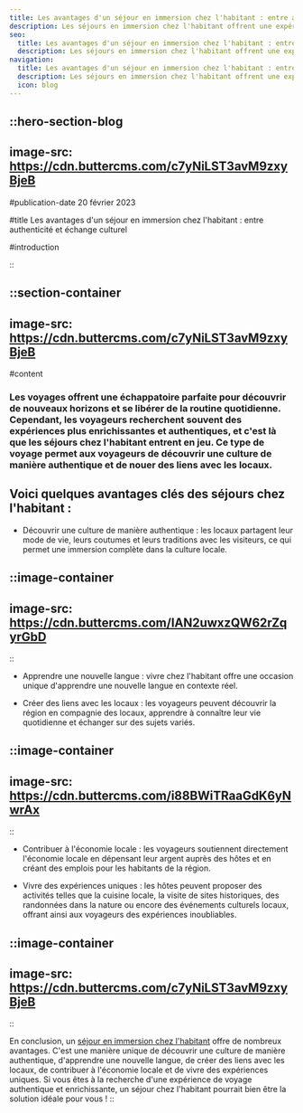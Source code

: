```yaml
---
title: Les avantages d'un séjour en immersion chez l'habitant : entre authenticité et échange culturel
description: Les séjours en immersion chez l'habitant offrent une expérience de voyage unique et authentique, permettant aux voyageurs de découvrir une culture de manière inédite, d'apprendre une nouvelle langue et de créer des liens avec les locaux. De plus, ce type de voyage permet de contribuer directement à l'économie locale, en soutenant les communautés et en créant des emplois pour les habitants de la région. Les hôtes proposent également des activités uniques, telles que la cuisine locale ou la visite de sites historiques, permettant aux voyageurs de vivre des moments inoubliables. Si vous cherchez une expérience de voyage enrichissante et responsable, un séjour chez l'habitant peut être la solution idéale.
seo:
  title: Les avantages d'un séjour en immersion chez l'habitant : entre authenticité et échange culturel
  description: Les séjours en immersion chez l'habitant offrent une expérience de voyage unique et authentique, permettant aux voyageurs de découvrir une c
navigation:
  title: Les avantages d'un séjour en immersion chez l'habitant : entre authenticité et échange culturel
  description: Les séjours en immersion chez l'habitant offrent une expérience de voyage unique et authentique, permettant aux voyageurs de découvrir une culture de manière inédite, d'apprendre une nouvelle langue et de créer des liens avec les locaux. De plus, ce type de voyage permet de contribuer directement à l'économie locale, en soutenant les communautés et en créant des emplois pour les habitants de la région. Les hôtes proposent également des activités uniques, telles que la cuisine locale ou la visite de sites historiques, permettant aux voyageurs de vivre des moments inoubliables. Si vous cherchez une expérience de voyage enrichissante et responsable, un séjour chez l'habitant peut être la solution idéale.
  icon: blog
---
```


::hero-section-blog
---
image-src: https://cdn.buttercms.com/c7yNiLST3avM9zxyBjeB
---
#publication-date
20 février 2023

#title
Les avantages d'un séjour en immersion chez l'habitant : entre authenticité et échange culturel

#introduction

::

::section-container
---
image-src: https://cdn.buttercms.com/c7yNiLST3avM9zxyBjeB
---
#content
### Les voyages offrent une échappatoire parfaite pour découvrir de nouveaux horizons et se libérer de la routine quotidienne. Cependant, les voyageurs recherchent souvent des expériences plus enrichissantes et authentiques, et c'est là que les séjours chez l'habitant entrent en jeu. Ce type de voyage permet aux voyageurs de découvrir une culture de manière authentique et de nouer des liens avec les locaux.

## Voici quelques avantages clés des séjours chez l'habitant :

*   Découvrir une culture de manière authentique : les locaux partagent leur mode de vie, leurs coutumes et leurs traditions avec les visiteurs, ce qui permet une immersion complète dans la culture locale.

::image-container
---
image-src: https://cdn.buttercms.com/IAN2uwxzQW62rZqyrGbD
---
::

*   Apprendre une nouvelle langue : vivre chez l'habitant offre une occasion unique d'apprendre une nouvelle langue en contexte réel.

*   Créer des liens avec les locaux : les voyageurs peuvent découvrir la région en compagnie des locaux, apprendre à connaître leur vie quotidienne et échanger sur des sujets variés.

::image-container
---
image-src: https://cdn.buttercms.com/i88BWiTRaaGdK6yNwrAx
---
::

*   Contribuer à l'économie locale : les voyageurs soutiennent directement l'économie locale en dépensant leur argent auprès des hôtes et en créant des emplois pour les habitants de la région.

*   Vivre des expériences uniques : les hôtes peuvent proposer des activités telles que la cuisine locale, la visite de sites historiques, des randonnées dans la nature ou encore des événements culturels locaux, offrant ainsi aux voyageurs des expériences inoubliables.

::image-container
---
image-src: https://cdn.buttercms.com/c7yNiLST3avM9zxyBjeB
---
::

En conclusion, un [séjour en immersion chez l'habitant](https://odysway.com/destinations?utm_source=Article+Blog&utm_medium=lien+article&utm_campaign=nos+voyages) offre de nombreux avantages. C'est une manière unique de découvrir une culture de manière authentique, d'apprendre une nouvelle langue, de créer des liens avec les locaux, de contribuer à l'économie locale et de vivre des expériences uniques. Si vous êtes à la recherche d'une expérience de voyage authentique et enrichissante, un séjour chez l'habitant pourrait bien être la solution idéale pour vous !
::
